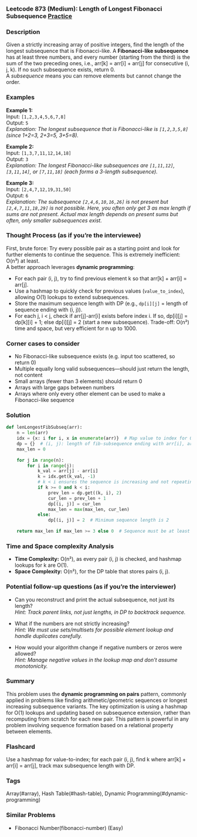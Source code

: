 ### Leetcode 873 (Medium): Length of Longest Fibonacci Subsequence [Practice](https://leetcode.com/problems/length-of-longest-fibonacci-subsequence)

### Description  
Given a strictly increasing array of positive integers, find the length of the longest subsequence that is Fibonacci-like. A **Fibonacci-like subsequence** has at least three numbers, and every number (starting from the third) is the sum of the two preceding ones, i.e., arr[k] = arr[i] + arr[j] for consecutive (i, j, k). If no such subsequence exists, return 0.  
A *subsequence* means you can remove elements but cannot change the order.

### Examples  

**Example 1:**  
Input: `[1,2,3,4,5,6,7,8]`  
Output: `5`  
*Explanation: The longest subsequence that is Fibonacci-like is `[1,2,3,5,8]` (since 1+2=3, 2+3=5, 3+5=8).*

**Example 2:**  
Input: `[1,3,7,11,12,14,18]`  
Output: `3`  
*Explanation: The longest Fibonacci-like subsequences are `[1,11,12]`, `[3,11,14]`, or `[7,11,18]` (each forms a 3-length subsequence).*

**Example 3:**  
Input: `[2,4,7,12,19,31,50]`  
Output: `6`  
*Explanation: The subsequence `[2,4,6,10,16,26]` is not present but `[2,4,7,11,18,29]` is not possible. Here, you often only get 3 as max length if sums are not present. Actual max length depends on present sums but often, only smaller subsequences exist.*

### Thought Process (as if you’re the interviewee)  
First, brute force: Try every possible pair as a starting point and look for further elements to continue the sequence. This is extremely inefficient: O(n³) at least.  
A better approach leverages **dynamic programming**:
- For each pair (i, j), try to find previous element k so that arr[k] + arr[i] = arr[j].
- Use a hashmap to quickly check for previous values (`value_to_index`), allowing O(1) lookups to extend subsequences.
- Store the maximum sequence length with DP (e.g., `dp[i][j]` = length of sequence ending with (i, j)).
- For each j, i < j, check if arr[j]-arr[i] exists before index i. If so, dp[i][j] = dp[k][i] + 1; else dp[i][j] = 2 (start a new subsequence).
Trade-off: O(n²) time and space, but very efficient for n up to 1000.

### Corner cases to consider  
- No Fibonacci-like subsequence exists (e.g. input too scattered, so return 0)
- Multiple equally long valid subsequences—should just return the length, not content
- Small arrays (fewer than 3 elements) should return 0
- Arrays with large gaps between numbers
- Arrays where only every other element can be used to make a Fibonacci-like sequence

### Solution

```python
def lenLongestFibSubseq(arr):
    n = len(arr)
    idx = {x: i for i, x in enumerate(arr)}  # Map value to index for O(1) lookups
    dp = {}  # (i, j): length of fib-subsequence ending with arr[i], arr[j]
    max_len = 0
    
    for j in range(n):
        for i in range(j):
            k_val = arr[j] - arr[i]
            k = idx.get(k_val, -1)
            # k < i ensures the sequence is increasing and not repeating elements
            if k >= 0 and k < i:
                prev_len = dp.get((k, i), 2)
                cur_len = prev_len + 1
                dp[(i, j)] = cur_len
                max_len = max(max_len, cur_len)
            else:
                dp[(i, j)] = 2  # Minimum sequence length is 2
        
    return max_len if max_len >= 3 else 0  # Sequence must be at least 3 long

```

### Time and Space complexity Analysis  

- **Time Complexity:** O(n²), as every pair (i, j) is checked, and hashmap lookups for k are O(1).
- **Space Complexity:** O(n²), for the DP table that stores pairs (i, j).

### Potential follow-up questions (as if you’re the interviewer)  

- Can you reconstruct and print the actual subsequence, not just its length?  
  *Hint: Track parent links, not just lengths, in DP to backtrack sequence.*

- What if the numbers are not strictly increasing?  
  *Hint: We must use sets/multisets for possible element lookup and handle duplicates carefully.*

- How would your algorithm change if negative numbers or zeros were allowed?  
  *Hint: Manage negative values in the lookup map and don’t assume monotonicity.*

### Summary
This problem uses the **dynamic programming on pairs** pattern, commonly applied in problems like finding arithmetic/geometric sequences or longest increasing subsequence variants. The key optimization is using a hashmap for O(1) lookups and updating based on subsequence extension, rather than recomputing from scratch for each new pair. This pattern is powerful in any problem involving sequence formation based on a relational property between elements.


### Flashcard
Use a hashmap for value-to-index; for each pair (i, j), find k where arr[k] + arr[i] = arr[j], track max subsequence length with DP.

### Tags
Array(#array), Hash Table(#hash-table), Dynamic Programming(#dynamic-programming)

### Similar Problems
- Fibonacci Number(fibonacci-number) (Easy)